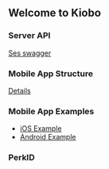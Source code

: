 ## Welcome to Kiobo



### Server API

[Ses swagger](https://api.kiobo.co/swagger-ui.html)

### Mobile App Structure

[Details](https://developers.kiobo.co/mobile-app-structure.html)

### Mobile App Examples

* [iOS Example](https://developers.kiobo.co/mobile-app-example-ios.html)
* [Android Example](https://developers.kiobo.co/mobile-app-example-android.html)

### PerkID


